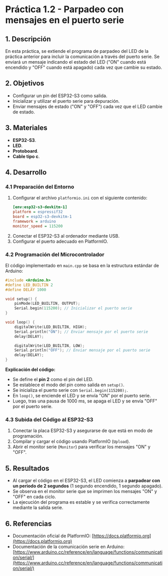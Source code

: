 # Práctica 1.2 - Parpadeo con mensajes en el puerto serie

## 1. Descripción
En esta práctica, se extiende el programa de parpadeo del LED de la práctica anterior para incluir la comunicación a través del puerto serie. Se enviará un mensaje indicando el estado del LED ("ON" cuando está encendido y "OFF" cuando está apagado) cada vez que cambie su estado.

## 2. Objetivos
- Configurar un pin del ESP32-S3 como salida.
- Inicializar y utilizar el puerto serie para depuración.
- Enviar mensajes de estado ("ON" y "OFF") cada vez que el LED cambie de estado.

## 3. Materiales
- **ESP32-S3**.
- **LED**.
- **Protoboard**.
- **Cable tipo c**.

## 4. Desarrollo

### 4.1 Preparación del Entorno
1. Configurar el archivo `platformio.ini` con el siguiente contenido:
   ```ini
   [env:esp32-s3-devkitm-1]
   platform = espressif32
   board = esp32-s3-devkitm-1
   framework = arduino
   monitor_speed = 115200
   ```
2. Conectar el ESP32-S3 al ordenador mediante USB.
3. Configurar el puerto adecuado en PlatformIO.

### 4.2 Programación del Microcontrolador
El código implementado en `main.cpp` se basa en la estructura estándar de Arduino:
```cpp
#include <Arduino.h>
#define LED_BUILTIN 2
#define DELAY 1000

void setup() {
    pinMode(LED_BUILTIN, OUTPUT);
    Serial.begin(115200); // Inicializar el puerto serie
}

void loop() {
    digitalWrite(LED_BUILTIN, HIGH);
    Serial.println("ON"); // Enviar mensaje por el puerto serie
    delay(DELAY);

    digitalWrite(LED_BUILTIN, LOW);
    Serial.println("OFF"); // Enviar mensaje por el puerto serie
    delay(DELAY);
}
```
**Explicación del código:**
- Se define el **pin 2** como el pin del LED.
- Se establece el modo del pin como salida en `setup()`.
- Se inicializa el puerto serie con `Serial.begin(115200);`.
- En `loop()`, se enciende el LED y se envía "ON" por el puerto serie.
- Luego, tras una pausa de 1000 ms, se apaga el LED y se envía "OFF" por el puerto serie.

### 4.3 Subida del Código al ESP32-S3
1. Conectar la placa ESP32-S3 y asegurarse de que está en modo de programación.
2. Compilar y cargar el código usando PlatformIO (`Upload`).
3. Abrir el monitor serie (`Monitor`) para verificar los mensajes "ON" y "OFF".

## 5. Resultados
- Al cargar el código en el ESP32-S3, el LED comienza a **parpadear con un periodo de 2 segundos** (1 segundo encendido, 1 segundo apagado).
- Se observa en el monitor serie que se imprimen los mensajes "ON" y "OFF" en cada ciclo.
- La ejecución del programa es estable y se verifica correctamente mediante la salida serie.

## 6. Referencias
- Documentación oficial de PlatformIO: [https://docs.platformio.org](https://docs.platformio.org)
- Documentación de la comunicación serie en Arduino: [https://www.arduino.cc/reference/en/language/functions/communication/serial/](https://www.arduino.cc/reference/en/language/functions/communication/serial/)


